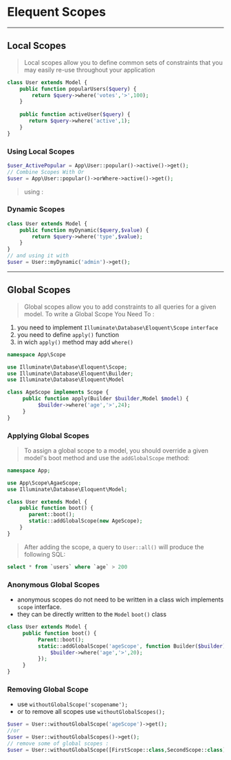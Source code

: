 # Elequent Scopes

---

## Local Scopes

> Local scopes allow you to define common sets of constraints that you may easily re-use throughout your application
```php
class User extends Model {
    public function popularUsers($query) {
        return $query->where('votes','>',100);
    }
    
    public function activeUser($query) {
       return $query->where('active',1);
    }
}
```

### Using Local Scopes
```php
$user_ActivePopular = App\User::popular()->active()->get();
// Combine Scopes With Or
$user = App\User::popular()->orWhere->active()->get();
```

> using :
### Dynamic Scopes
```php
class User extends Model {
    public function myDynamic($query,$value) {
        return $query->where('type',$value);
    }
}
// and using it with
$user = User::myDynamic('admin')->get();
```

---

## Global Scopes

> Global scopes allow you to add constraints to all queries for a given model.
>  To write a Global Scope You Need To :
1. you need to implement `Illuminate\Database\Eloquent\Scope` `interface` 
1. you need to define `apply()` function
1. in wich `apply()` method may add `where()`
```php
namespace App\Scope

use Illuminate\Database\Eloquent\Scope;
use Illuminate\Database\Eloquent\Builder;
use Illuminate\Database\Eloquent\Model

class AgeScope implements Scope {
     public function apply(Builder $builder,Model $model) {
          $builder->where('age','>',24);
     }
}
```

### Applying Global Scopes
> To assign a global scope to a model, you should override a given model's boot method and use the  `addGlobalScope` method:
```php
namespace App;

use App\Scope\AgaeScope;
use Illuminate\Database\Eloquent\Model;

class User extends Model {
    public function boot() {
       parent::boot();
       static::addGlobalScope(new AgeScope);
    }
}
```

> After adding the scope, a query to `User::all()` will produce the following SQL:
```sql
select * from `users` where `age` > 200
```

### Anonymous Global Scopes
- anonymous scopes do not need to be written in a class wich implements `scope` interface.
- they can be directly written  to the `Model` `boot()` class
```php
class User extends Model {
     public function boot() {
          Parent::boot();
          static::addGlobalScope('ageScope', function Builder($builder)) {
              $builder->where('age','>',20);
          });
     }
}
```

### Removing Global Scope
- use `withoutGlobalScope('scopename');`
- or to remove all scopes use `withoutGlobalScopes();`
```php
$user = User::withoutGlobalScope('ageScope')->get();
//or
$user = User::withoutGlobalScopes()->get();
// remove some of global scopes :
$user = User::withoutGlobalScope([FirstScope::class,SecondScope::class])->get();
```
